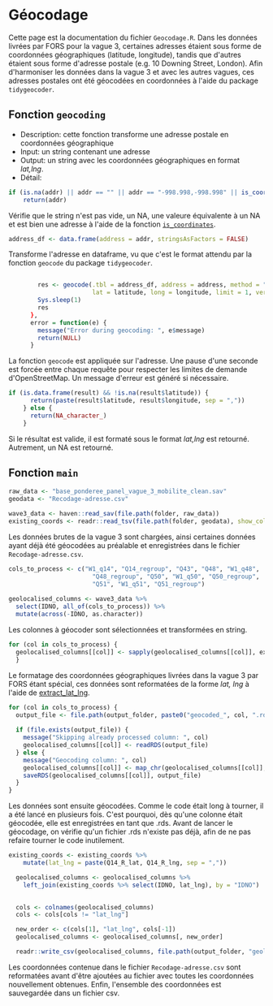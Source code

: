 # Géocodage

Cette page est la documentation du fichier `Geocodage.R`. Dans les données livrées par FORS pour la vague 3, certaines adresses étaient sous forme de coordonnées géographiques (latitude, longitude), tandis que d'autres étaient sous forme d'adresse postale (e.g. 10 Downing Street, London). Afin d'harmoniser les données dans la vague 3 et avec les autres vagues, ces adresses postales ont été géocodées en coordonnées à l'aide du package `tidygeocoder`.

## Fonction `geocoding`
- Description: cette fonction transforme une adresse postale en coordonnées géographique
- Input: un string contenant une adresse
- Output: un string avec les coordonnées géographiques en format *lat,lng*.
- Détail:
```r
if (is.na(addr) || addr == "" || addr == "-998.998,-998.998" || is_coordinates(addr)) {
    return(addr)
```
Vérifie que le string n'est pas vide, un NA, une valeure équivalente à un NA et est bien une adresse à l'aide de la fonction [`is_coordinates`](utils.md#fonction-is_coordinates).
```r
address_df <- data.frame(address = addr, stringsAsFactors = FALSE)
```
Transforme l'adresse en dataframe, vu que c'est le format attendu par la fonction `geocode` du package `tidygeocoder`.
```r

        res <- geocode(.tbl = address_df, address = address, method = "osm",
                       lat = latitude, long = longitude, limit = 1, verbose = FALSE)
        Sys.sleep(1)
        res
      },
      error = function(e) {
        message("Error during geocoding: ", e$message)
        return(NULL)
      }
```
La fonction `geocode` est appliquée sur l'adresse. Une pause d'une seconde est forcée entre chaque requête pour respecter les limites de demande d'OpenStreetMap. Un message d'erreur est généré si nécessaire.
```r
if (is.data.frame(result) && !is.na(result$latitude)) {
      return(paste(result$latitude, result$longitude, sep = ","))
    } else {
      return(NA_character_)
    }
```
Si le résultat est valide, il est formaté sous le format *lat,lng* est retourné. Autrement, un NA est retourné.

## Fonction `main`
```r
raw_data <- "base_ponderee_panel_vague_3_mobilite_clean.sav"
geodata <- "Recodage-adresse.csv"

wave3_data <- haven::read_sav(file.path(folder, raw_data))
existing_coords <- readr::read_tsv(file.path(folder, geodata), show_col_types = FALSE)
```
Les données brutes de la vague 3 sont chargées, ainsi certaines données ayant déjà été géocodées au préalable et enregistrées dans le fichier `Recodage-adresse.csv`.
```r
cols_to_process <- c("W1_q14", "Q14_regroup", "Q43", "Q48", "W1_q48",
                       "Q48_regroup", "Q50", "W1_q50", "Q50_regroup",
                       "Q51", "W1_q51", "Q51_regroup")
  
geolocalised_columns <- wave3_data %>%
  select(IDNO, all_of(cols_to_process)) %>%
  mutate(across(-IDNO, as.character))
```
Les colonnes à géocoder sont sélectionnées et transformées en string.
```r
for (col in cols_to_process) {
  geolocalised_columns[[col]] <- sapply(geolocalised_columns[[col]], extract_lat_lng)
  }
```
Le formatage des coordonnées géographiques livrées dans la vague 3 par FORS étant spécial, ces données sont reformatées de la forme *lat, lng* à l'aide de [extract_lat_lng](utils.md#fonction-extract_lat_lng).
```r
for (col in cols_to_process) {
  output_file <- file.path(output_folder, paste0("geocoded_", col, ".rds"))
  
  if (file.exists(output_file)) {
    message("Skipping already processed column: ", col)
    geolocalised_columns[[col]] <- readRDS(output_file)
  } else {
    message("Geocoding column: ", col)
    geolocalised_columns[[col]] <- map_chr(geolocalised_columns[[col]], geocoding)
    saveRDS(geolocalised_columns[[col]], output_file)
  }
}
```
Les données sont ensuite géocodées. Comme le code était long à tourner, il a été lancé en plusieurs fois. C'est pourquoi, dès qu'une colonne était géocodée, elle est enregistrées en tant que .rds. Avant de lancer le géocodage, on vérifie qu'un fichier .rds n'existe pas déjà, afin de ne pas refaire tourner le code inutilement.
```r
existing_coords <- existing_coords %>%
    mutate(lat_lng = paste(Q14_R_lat, Q14_R_lng, sep = ","))

  geolocalised_columns <- geolocalised_columns %>%
    left_join(existing_coords %>% select(IDNO, lat_lng), by = "IDNO")
  

  cols <- colnames(geolocalised_columns)
  cols <- cols[cols != "lat_lng"]

  new_order <- c(cols[1], "lat_lng", cols[-1])
  geolocalised_columns <- geolocalised_columns[, new_order]

  readr::write_csv(geolocalised_columns, file.path(output_folder, "geolocalised_data.csv"))
```
Les coordonnées contenue dans le fichier `Recodage-adresse.csv` sont reformatées avant d'être ajoutées au fichier avec toutes les coordonnées nouvellement obtenues. Enfin, l'ensemble des coordonnées est sauvegardée dans un fichier csv.